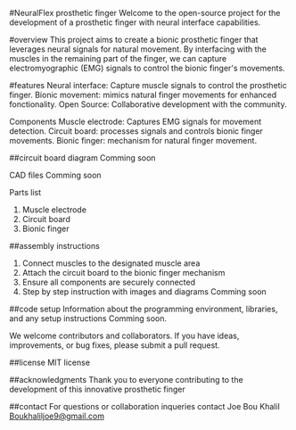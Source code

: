 #NeuralFlex prosthetic finger 
Welcome to the open-source project for the development of a prosthetic finger with neural interface capabilities. 

#overview 
This project aims to create a bionic prosthetic finger that leverages neural signals for natural movement. By interfacing with the muscles in the remaining part of the finger, we can capture electromyographic (EMG) signals to control the bionic finger's movements. 

#features 
Neural interface:
Capture muscle signals to control the prosthetic finger. 
Bionic movement: mimics natural finger movements for enhanced fonctionality. 
Open Source:
Collaborative development with the community. 

Components
Muscle electrode:
Captures EMG signals for movement detection. 
Circuit board: processes signals and controls bionic finger movements. 
Bionic finger: mechanism for natural finger movement. 

##circuit board diagram
Comming soon 

CAD files
Comming soon 

Parts list 
1. Muscle electrode
2. Circuit board
3. Bionic finger

##assembly instructions 
1. Connect muscles to the designated muscle area
2. Attach the circuit board to the bionic finger mechanism
3. Ensure all components are securely connected
4. Step by step instruction with images and diagrams Comming soon

##code setup 
Information about the programming environment, libraries, and any setup instructions Comming soon. 

We welcome contributors and collaborators. If you have ideas, improvements, or bug fixes, please submit a pull request. 

##license
MIT license 

##acknowledgments 
Thank you to everyone contributing to the development of this innovative prosthetic finger

##contact 
For questions or collaboration inqueries contact 
Joe Bou Khalil 
Boukhaliljoe9@gmail.com 
